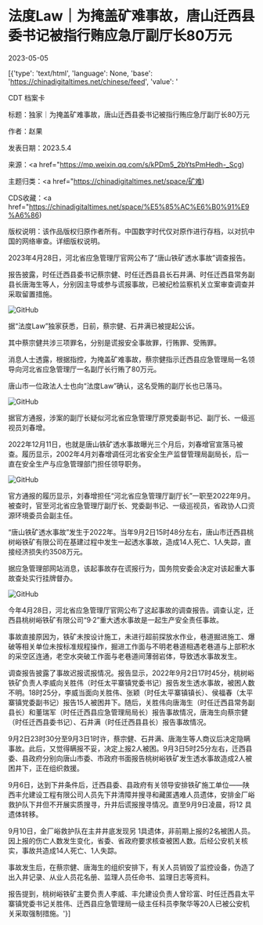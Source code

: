 # 法度Law｜为掩盖矿难事故，唐山迁西县委书记被指行贿应急厅副厅长80万元

2023-05-05

[{'type': 'text/html', 'language': None, 'base': 'https://chinadigitaltimes.net/chinese/feed', 'value': '

CDT 档案卡

标题：独家｜为掩盖矿难事故，唐山迁西县委书记被指行贿应急厅副厅长80万元

作者：赵果

发表日期：2023.5.4

来源：<a href="https://mp.weixin.qq.com/s/kPDm5_2bYtsPmHedh-_Scg)

主题归类：<a href="https://chinadigitaltimes.net/space/矿难)

CDS收藏：<a href="https://chinadigitaltimes.net/space/%E5%85%AC%E6%B0%91%E9%A6%86)

版权说明：该作品版权归原作者所有。中国数字时代仅对原作进行存档，以对抗中国的网络审查。详细版权说明。





2023年4月28日，河北省应急管理厅官网公布了“唐山铁矿透水事故”调查报告。

报告披露，时任迁西县委书记蔡宗健、时任迁西县县长石井满、时任迁西县常务副县长唐海生等人，分别因主导或参与谎报事故，已被纪检监察机关立案审查调查并采取留置措施。

![GitHub](https://keep.cdt.media/assets/images/a/d/ad30cf18/e4f709fd.png)



据“法度Law”独家获悉，日前，蔡宗健、石井满已被提起公诉。

其中蔡宗健共涉三项罪名，分别是谎报安全事故罪，行贿罪、受贿罪。

消息人士透露，根据指控，为掩盖矿难事故，蔡宗健指示迁西县应急管理局一名领导向河北省应急管理厅一名副厅长行贿了80万元。

唐山市一位政法人士也向“法度Law”确认，这名受贿的副厅长也已落马。



![GitHub](https://keep.cdt.media/assets/images/a/d/ad30cf18/e0e8e6e3.png)

据官方通报，涉案的副厅长疑似河北省应急管理厅原党委副书记、副厅长、一级巡视员刘春增。

2022年12月11日，也就是唐山铁矿透水事故曝光三个月后，刘春增官宣落马被查。履历显示，2002年4月刘春增调任河北省安全生产监督管理局副局长，后一直在安全生产与应急管理部门担任领导职务。

![GitHub](https://keep.cdt.media/assets/images/a/d/ad30cf18/f66dfdf6.png)

官方通报的履历显示，刘春增担任“河北省应急管理厅副厅长”一职至2022年9月。被查时，官至河北省应急管理厅副厅长、党委副书记、一级巡视员，省政协人口资源环境委员会副主任。

“唐山铁矿透水事故”发生于2022年。当年9月2日15时48分左右，唐山市迁西县桃树峪铁矿有限公司在基建过程中发生一起透水事故，造成14人死亡、1人失踪，直接经济损失约3508万元。

据应急管理部网站消息，该起事故存在谎报行为，国务院安委会决定对该起重大事故查处实行挂牌督办。

![GitHub](https://keep.cdt.media/assets/images/a/d/ad30cf18/74450af7.png)

今年4月28日，河北省应急管理厅官网公布了这起事故的调查报告。调查认定，迁西县桃树峪铁矿有限公司“9·2”重大透水事故是一起生产安全责任事故。

事故直接原因为，铁矿未按设计施工，未进行超前探放水作业，巷道掘进施工、爆破等相关单位未按标准规程操作，掘进工作面与不明老巷道相遇老巷道与上部积水的采空区连通，老空水突破工作面与老巷道间薄弱岩体，导致透水事故发生。

调查报告披露了事故迟报谎报情况。报告显示，2022年9月2日17时45分，桃树峪铁矿负责人李威向关胜伟（时任太平寨镇党委书记）报告发生透水事故，被困人数不明。18时25分，李威当面向关胜伟、张颖（时任太平寨镇镇长）、侯福春（太平寨镇党委副书记）报告15人被困井下。随后，关胜伟向唐海生（时任迁西县常务副县长）和董瑞军（时任迁西县应急管理局局长）报告事故情况，唐海生向蔡宗健（时任迁西县委书记）、石井满（时任迁西县县长）报告事故情况。

9月2日23时30分至9月3日1时许，蔡宗健、石井满、唐海生等人商议后决定隐瞒事故。此后，又觉得瞒报不妥，决定上报2人被困。9月3日5时25分左右，迁西县委、县政府分别向唐山市委、市政府书面报告桃树峪铁矿发生透水事故造成2人被困井下，正在组织救援。

9月6日，达到下井条件后，迁西县委、县政府有关领导安排铁矿施工单位——陕西丰允建设工程有限公司人员先下井清障并搜寻和藏匿遇难人员遗体，安排金厂峪救护队下井但不开展实质搜寻，升井后谎报搜寻情况。直至9月9日凌晨，将12 具遗体转移。

9月10日，金厂峪救护队在主井井底发现另 1具遗体，非前期上报的2名被困人员。因上报的伤亡人数发生变化，省委、省政府要求核查被困人数。后经公安机关核实，事故共造成14人死亡、1人失踪。

事故发生后，在蔡宗健、唐海生的组织安排下，有关人员销毁了监控设备，伪造了出入井记录、从业人员花名册、监理人员任命书、监理日志等资料。

报告提到，桃树峪铁矿主要负责人李威、丰允建设负责人曾珍富、时任迁西县太平寨镇党委书记关胜伟、迁西县应急管理局一级主任科员李聚华等20人已被公安机关采取强制措施。'}]